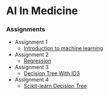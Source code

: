 # AI In Medicine

### Assignments
- Assignment 1 
  - [Introduction to machine learning](./Assignment1/)
- Assignment 2 
  - [Regression](./Assignment2/)
- Assignment 3
  - [Decision Tree With ID3](./Assignment3/)
- Assignment 4
  - [Scikit-learn Decision Tree](./Assignment4/)
